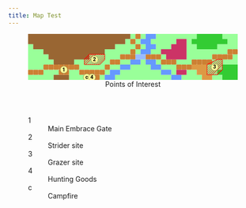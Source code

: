```yaml
---
title: Map Test
---
```



<!-- +template map story/iaso/520-embrace svg -->

<!-- map data 0f6307761e8d6433dfe7a70fb53265a64ec797f8d024c18288724de7f9b65c3d
Map
  Title: All-Mother's Embrace
  Theme: Outdoor
  Scale: 0.25mi per point
;;;;;;;;;;;;;;;;;;;;.r.ww........fffff...   Environment:
;;;;;;;;;;;;;;;;;;;.r.ww.....::.fffffff..   ; mountain
.;;;;;;;;;;;;;;;;....r.ww...:::..ffff....   w river
...;;;;;;;;;;;;.....r.ww..:::::........rr   . grass
....;;;;;;;;222...rrrssrrr.::::.....rrrr.   : tall grass
.....;;;;..222..rr..ww.ww.rrr...rrrr.3...   f forest
...rrr11rr.....r..ww....ww...rrrbbb333fff   r road
rrr...11..rrrrr.ww........ww.::..bb33ffff   s shallows
.....;;;...c4r.ww...........ww....bb..fff   b boulders
                                            
Points of Interest:
1. Main Embrace Gate  (tile: road)
2. Strider site  (tile: grass; overlay: machine site; icon: strider)
3. Grazer site  (tile: grass; overlay: machine site; icon: grazer)
4. Hunting Goods  (icon: merchant)
c. Campfire  (icon: campfire)
-->

<section>
	<figure>
		<svg viewBox="0 0 41 9" xmlns="http://www.w3.org/2000/svg" xmlns:xlink="http://www.w3.org/1999/xlink">
			<style>
				.poi {
					font-family: Roboto, "Open Sans", "Helvetica Neue", Helvetica, Arial, sans-serif;
					font-weight: bold;
					cursor: default;
				}
				.grass-box {
					fill: #99ff99;
				}
				.boulders-box {
					fill: #dd9944;
				}
				.mountain-box {
					fill: #996633;
				}
				.forest-box {
					fill: #33cc33;
				}
				.road-box {
					fill: #cc8033;
				}
				.river-box {
					fill: #6699ff;
				}
				.shallows-box {
					fill: #99bbff;
				}
				.tall-grass-box {
					fill: #cc3366;
				}
				.machine-site-overlay {
					stroke: #ff0000;
					stroke-width: 0.1px;
					stroke-linejoin: bevel;
					fill: url(#machine-overlay-gradient);
				}
			</style>
			<defs>
				<rect fill="#99ff99" height="1" id="grass" rx="0.1" ry="0.1" stroke="none" width="1"><title>grass</title></rect>
				<rect fill="#dd9944" height="1" id="boulders" rx="0.1" ry="0.1" stroke="none" width="1"><title>boulders</title></rect>
				<rect fill="#996633" height="1" id="mountain" rx="0.1" ry="0.1" stroke="none" width="1"><title>mountain</title></rect>
				<rect fill="#33cc33" height="1" id="forest" rx="0.1" ry="0.1" stroke="none" width="1"><title>forest</title></rect>
				<rect fill="#cc8033" height="1" id="road" rx="0.1" ry="0.1" stroke="none" width="1"><title>road</title></rect>
				<rect fill="#6699ff" height="1" id="river" rx="0.1" ry="0.1" stroke="none" width="1"><title>river</title></rect>
				<rect fill="#99bbff" height="1" id="shallows" rx="0.1" ry="0.1" stroke="none" width="1"><title>shallows</title></rect>
				<rect fill="#cc3366" height="1" id="tall-grass" rx="0.1" ry="0.1" stroke="none" width="1"><title>tall grass</title></rect>
				<linearGradient gradientUnits="userSpaceOnUse" id="machine-overlay-gradient" spreadMethod="repeat" x1="0" x2="0.2" y1="0" y2="0.2">
					<stop offset="0%" stop-color="#ff0000ff"></stop>
					<stop offset="50%" stop-color="#ff000000"></stop>
				</linearGradient>
				<rect fill="transparent" height="1" id="--background" width="1"></rect>
				<circle fill="#ffff99" id="--poi" r="0.7" stroke="#80804d" stroke-width="0.07"></circle>
			</defs>
			<g class="layer-B">
				<g class="grass-group">
					<path class="grass-box" d="M20,0 h1 v1 h-1 v-1 h1 z"><title>grass</title></path>
				</g>
				<g class="grass-group">
					<path class="grass-box" d="M22,0 h1 v1 h-1 v-1 h1 z"><title>grass</title></path>
				</g>
				<g class="grass-group">
					<path class="grass-box" d="M25,0 h8 v1 h-1 v1 h1 v1 h4 v-1 h2 v-1 h-1 v-1 h3 v3 h-2 v1 h-3 v1 h-4 v1 h-3 v-1 h2 v-4 h-2 v1 h-1 v1 h-2 v1 h-2 v-1 h1 v-1 h-1 v-1 h1 v-1 h1 z"><title>grass</title></path>
				</g>
				<g class="grass-group">
					<path class="grass-box" d="M19,1 h1 v1 h1 v1 h-1 v1 h-2 v1 h-2 v1 h-1 v1 h-5 v-1 h-1 v-1 h3 v-1 h3 v-1 h2 v-1 h2 v-1 h1 z"><title>grass</title></path>
				</g>
				<g class="grass-group">
					<path class="grass-box" d="M21,1 h1 v1 h-1 v-1 h1 z"><title>grass</title></path>
				</g>
				<g class="grass-group">
					<path class="grass-box" d="M0,2 h1 v1 h2 v1 h1 v1 h1 v1 h-2 v1 h-3 v-5 h1 z"><title>grass</title></path>
				</g>
				<g class="grass-group">
					<path class="grass-box" d="M22,2 h1 v1 h-1 v-1 h1 z"><title>grass</title></path>
				</g>
				<g class="grass-group">
					<path class="grass-box" d="M21,3 h1 v1 h-1 v-1 h1 z"><title>grass</title></path>
				</g>
				<g class="grass-group">
					<path class="grass-box" d="M26,4 h1 v1 h-1 v-1 h1 z"><title>grass</title></path>
				</g>
				<g class="grass-group">
					<path class="grass-box" d="M40,4 h1 v2 h-3 v1 h-1 v1 h1 v1 h-2 v-1 h-1 v-2 h1 v-1 h4 v-1 h1 z"><title>grass</title></path>
				</g>
				<g class="grass-group">
					<path class="grass-box" d="M18,5 h2 v1 h-2 v-1 h1 z"><title>grass</title></path>
				</g>
				<g class="grass-group">
					<path class="grass-box" d="M22,5 h1 v1 h1 v1 h2 v1 h2 v1 h-11 v-1 h1 v-1 h2 v-1 h2 v-1 h1 z"><title>grass</title></path>
				</g>
				<g class="grass-group">
					<path class="grass-box" d="M25,5 h1 v1 h-1 v-1 h1 z"><title>grass</title></path>
				</g>
				<g class="grass-group">
					<path class="grass-box" d="M16,6 h2 v1 h-2 v-1 h1 z"><title>grass</title></path>
				</g>
				<g class="grass-group">
					<path class="grass-box" d="M26,6 h3 v2 h-1 v-1 h-2 v-1 h1 z"><title>grass</title></path>
				</g>
				<g class="grass-group">
					<path class="grass-box" d="M3,7 h3 v1 h-1 v1 h-5 v-1 h3 v-1 h1 z"><title>grass</title></path>
				</g>
				<g class="grass-group">
					<path class="grass-box" d="M8,7 h2 v1 h1 v1 h-3 v-2 h1 z"><title>grass</title></path>
				</g>
				<g class="grass-group">
					<path class="grass-box" d="M15,7 h1 v1 h-1 v-1 h1 z"><title>grass</title></path>
				</g>
				<g class="grass-group">
					<path class="grass-box" d="M31,7 h2 v1 h1 v1 h-4 v-1 h1 v-1 h1 z"><title>grass</title></path>
				</g>
				<g class="grass-group">
					<path class="grass-box" d="M14,8 h1 v1 h-1 v-1 h1 z"><title>grass</title></path>
				</g>
				<g class="boulders-group">
					<path class="boulders-box" d="M32,6 h3 v2 h1 v1 h-2 v-1 h-1 v-1 h-1 v-1 h1 z"><title>boulders</title></path>
				</g>
				<g class="mountain-group">
					<path class="mountain-box" d="M0,0 h20 v1 h-1 v1 h-2 v1 h-2 v1 h-3 v1 h-3 v1 h-4 v-1 h-1 v-1 h-1 v-1 h-2 v-1 h-1 v-2 h1 z"><title>mountain</title></path>
				</g>
				<g class="mountain-group">
					<path class="mountain-box" d="M5,8 h3 v1 h-3 v-1 h1 z"><title>mountain</title></path>
				</g>
				<g class="forest-group">
					<path class="forest-box" d="M33,0 h5 v1 h1 v1 h-2 v1 h-4 v-1 h-1 v-1 h1 v-1 h1 z"><title>forest</title></path>
				</g>
				<g class="forest-group">
					<path class="forest-box" d="M38,6 h3 v3 h-3 v-1 h-1 v-1 h1 v-1 h1 z"><title>forest</title></path>
				</g>
				<g class="road-squares">
					<use class="generic-tile" href="#road" x="21" y="0"></use>
					<use class="generic-tile" href="#road" x="20" y="1"></use>
					<use class="generic-tile" href="#road" x="21" y="2"></use>
					<use class="generic-tile" href="#road" x="20" y="3"></use>
					<use class="generic-tile" href="#road" x="18" y="4"></use>
					<use class="generic-tile" href="#road" x="19" y="4"></use>
					<use class="generic-tile" href="#road" x="20" y="4"></use>
					<use class="generic-tile" href="#road" x="16" y="5"></use>
					<use class="generic-tile" href="#road" x="17" y="5"></use>
					<use class="generic-tile" href="#road" x="3" y="6"></use>
					<use class="generic-tile" href="#road" x="4" y="6"></use>
					<use class="generic-tile" href="#road" x="5" y="6"></use>
					<use class="generic-tile" href="#road" x="6" y="6"></use>
					<use class="generic-tile" href="#road" x="7" y="6"></use>
					<use class="generic-tile" href="#road" x="8" y="6"></use>
					<use class="generic-tile" href="#road" x="9" y="6"></use>
					<use class="generic-tile" href="#road" x="15" y="6"></use>
					<use class="generic-tile" href="#road" x="0" y="7"></use>
					<use class="generic-tile" href="#road" x="1" y="7"></use>
					<use class="generic-tile" href="#road" x="2" y="7"></use>
					<use class="generic-tile" href="#road" x="6" y="7"></use>
					<use class="generic-tile" href="#road" x="7" y="7"></use>
					<use class="generic-tile" href="#road" x="10" y="7"></use>
					<use class="generic-tile" href="#road" x="11" y="7"></use>
					<use class="generic-tile" href="#road" x="12" y="7"></use>
					<use class="generic-tile" href="#road" x="13" y="7"></use>
					<use class="generic-tile" href="#road" x="14" y="7"></use>
					<use class="generic-tile" href="#road" x="13" y="8"></use>
				</g>
				<g class="road-squares">
					<use class="generic-tile" href="#road" x="39" y="3"></use>
					<use class="generic-tile" href="#road" x="40" y="3"></use>
					<use class="generic-tile" href="#road" x="23" y="4"></use>
					<use class="generic-tile" href="#road" x="24" y="4"></use>
					<use class="generic-tile" href="#road" x="25" y="4"></use>
					<use class="generic-tile" href="#road" x="36" y="4"></use>
					<use class="generic-tile" href="#road" x="37" y="4"></use>
					<use class="generic-tile" href="#road" x="38" y="4"></use>
					<use class="generic-tile" href="#road" x="39" y="4"></use>
					<use class="generic-tile" href="#road" x="26" y="5"></use>
					<use class="generic-tile" href="#road" x="27" y="5"></use>
					<use class="generic-tile" href="#road" x="28" y="5"></use>
					<use class="generic-tile" href="#road" x="32" y="5"></use>
					<use class="generic-tile" href="#road" x="33" y="5"></use>
					<use class="generic-tile" href="#road" x="34" y="5"></use>
					<use class="generic-tile" href="#road" x="35" y="5"></use>
					<use class="generic-tile" href="#road" x="29" y="6"></use>
					<use class="generic-tile" href="#road" x="30" y="6"></use>
					<use class="generic-tile" href="#road" x="31" y="6"></use>
				</g>
				<g class="river-group">
					<path class="river-box" d="M23,0 h2 v1 h-1 v1 h1 v1 h-1 v1 h-2 v-1 h1 v-1 h-1 v-1 h1 v-1 h1 z"><title>river</title></path>
				</g>
				<g class="river-group">
					<path class="river-box" d="M20,5 h2 v1 h-2 v-1 h1 z"><title>river</title></path>
					<path class="river-box" d="M19,6 h1 v1 h-2 v-1 h1 z"><title>river</title></path>
					<path class="river-box" d="M17,7 h1 v1 h-1 v1 h-2 v-1 h1 v-1 h1 z"><title>river</title></path>
				</g>
				<g class="river-group">
					<path class="river-box" d="M23,5 h2 v1 h1 v1 h-2 v-1 h-1 v-1 h1 z"><title>river</title></path>
					<path class="river-box" d="M26,7 h2 v1 h-2 v-1 z"><title>river</title></path>
					<path class="river-box" d="M28,8 h2 v1 h-2 v-1 z"><title>river</title></path>
				</g>
				<g class="shallows-group">
					<path class="shallows-box" d="M21,4 h2 v1 h-2 v-1 h1 z"><title>shallows</title></path>
				</g>
				<g class="tall-grass-group">
					<path class="tall-grass-box" d="M29,1 h2 v4 h-4 v-1 h-1 v-1 h2 v-1 h1 v-1 h1 z"><title>tall grass</title></path>
				</g>
				<g class="tall-grass-group">
					<path class="tall-grass-box" d="M29,7 h2 v1 h-2 v-1 h1 z"><title>tall grass</title></path>
				</g>
			</g>
			<g class="layer-O">
				<path class="machine-site-overlay" d="M12,4 h3 v1 l-1,1 h-3 v-1 z"><title>machine site</title></path>
				<path class="machine-site-overlay" d="M37,5 h1 v2 l-1,1 h-2 v-2 z"><title>machine site</title></path>
			</g>
			<g class="layer-P">
				<g class="poi-generic-group">
					<title>Strider site</title>
					<use class="poi-generic" href="#--poi" x="13" y="5"></use>
					<text class="poi" dominant-baseline="middle" fill="#000000" font-size="1px" text-anchor="middle" x="12.975" y="5.05">2</text>
				</g>
				<g class="poi-generic-group">
					<title>Grazer site</title>
					<use class="poi-generic" href="#--poi" x="36.5" y="6.5"></use>
					<text class="poi" dominant-baseline="middle" fill="#000000" font-size="1px" text-anchor="middle" x="36.475" y="6.55">3</text>
				</g>
				<g class="poi-generic-group">
					<title>Main Embrace Gate</title>
					<use class="poi-generic" href="#--poi" x="7" y="7"></use>
					<text class="poi" dominant-baseline="middle" fill="#000000" font-size="1px" text-anchor="middle" x="6.975" y="7.05">1</text>
				</g>
				<use class="tile-background" href="#--background" x="11" y="8"></use>
				<g class="poi-generic-group">
					<title>Campfire</title>
					<use class="poi-generic" href="#--poi" x="11.5" y="8.5"></use>
					<text class="poi" dominant-baseline="middle" fill="#000000" font-size="1px" text-anchor="middle" x="11.475" y="8.55">c</text>
				</g>
				<use class="tile-background" href="#--background" x="12" y="8"></use>
				<g class="poi-generic-group">
					<title>Hunting Goods</title>
					<use class="poi-generic" href="#--poi" x="12.5" y="8.5"></use>
					<text class="poi" dominant-baseline="middle" fill="#000000" font-size="1px" text-anchor="middle" x="12.475" y="8.55">4</text>
				</g>
			</g>
		</svg>
		<figcaption class="points-of-interest avoid-break-before">
			<header>Points of Interest</header>
			<dl>
				<div class="detailed">
					<dt class="poi-id">1</dt>
					<dd class="poi-title"><span class="poi-title">Main Embrace Gate</span></dd>
				</div>
				<div class="detailed">
					<dt class="poi-id">2</dt>
					<dd class="poi-title"><span class="poi-title">Strider site</span></dd>
				</div>
				<div class="detailed">
					<dt class="poi-id">3</dt>
					<dd class="poi-title"><span class="poi-title">Grazer site</span></dd>
				</div>
				<div class="detailed">
					<dt class="poi-id">4</dt>
					<dd class="poi-title"><span class="poi-title">Hunting Goods</span></dd>
				</div>
				<div class="detailed">
					<dt class="poi-id">c</dt>
					<dd class="poi-title"><span class="poi-title">Campfire</span></dd>
				</div>
			</dl>
		</figcaption>
	</figure>
</section>

<!-- -template map story/iaso/520-embrace svg -->
